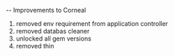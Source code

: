 -- Improvements to Corneal

1. removed env requirement from application controller
2. removed databas cleaner
3. unlocked all gem versions
4. removed thin